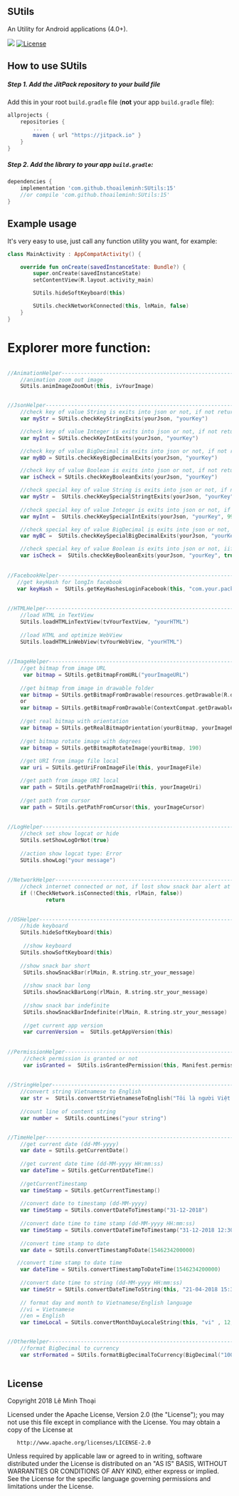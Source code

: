 ## SUtils
An Utility for Android applications (4.0+).

[![](https://jitpack.io/v/thoaileminh/SUtils.svg)](https://jitpack.io/#thoaileminh/SUtils)
[![License](https://img.shields.io/badge/License-Apache%202.0-blue.svg)](https://opensource.org/licenses/Apache-2.0)


## How to use SUtils

##### Step 1. Add the JitPack repository to your build file
Add this in your root `build.gradle` file (**not** your app `build.gradle` file):

```gradle
allprojects {
    repositories {
        ...
        maven { url "https://jitpack.io" }
    }
}
```

##### Step 2. Add the library to your app `build.gradle`:

```gradle
dependencies {
    implementation 'com.github.thoaileminh:SUtils:15'
    //or compile 'com.github.thoaileminh:SUtils:15'
}
```


## Example usage
It's very easy to use, just call any function utility you want, for example:

```kotlin
class MainActivity : AppCompatActivity() {

    override fun onCreate(savedInstanceState: Bundle?) {
        super.onCreate(savedInstanceState)
        setContentView(R.layout.activity_main)

        SUtils.hideSoftKeyboard(this)

        SUtils.checkNetworkConnected(this, lnMain, false)
    }
}

```


# Explorer more function:
```kotlin

//AnimationHelper-------------------------------------------------------------------------
    //animation zoom out image
    SUtils.animImageZoomOut(this, ivYourImage)


//JsonHelper-------------------------------------------------------------------------------
    //check key of value String is exits into json or not, if not return null
    var myStr = SUtils.checkKeyStringExits(yourJson, "yourKey")

    //check key of value Integer is exits into json or not, if not return 0
    var myInt = SUtils.checkKeyIntExits(yourJson, "yourKey")

    //check key of value BigDecimal is exits into json or not, if not return 0
    var myBD = SUtils.checkKeyBigDecimalExits(yourJson, "yourKey")

    //check key of value Boolean is exits into json or not, if not return false
    var isCheck = SUtils.checkKeyBooleanExits(yourJson, "yourKey")

    //check special key of value String is exits into json or not, if not return special value
    var myStr =  SUtils.checkKeySpecialStringtExits(yourJson, "yourKey", "yourSpecialValue")
   
    //check special key of value Integer is exits into json or not, if not return special value
    var myInt =  SUtils.checkKeySpecialIntExits(yourJson, "yourKey", 999)

    //check special key of value BigDecimal is exits into json or not, if not return special value
    var myBC =  SUtils.checkKeySpecialBigDecimalExits(yourJson, "yourKey", BigDecimal("999"))

    //check special key of value Boolean is exits into json or not, iif not return special value
    var isCheck =  SUtils.checkKeyBooleanExits(yourJson, "yourKey", true)
 
 
//FacebookHelper--------------------------------------------------------------------------
   //get keyHash for longIn facebook
   var keyHash =  SUtils.getKeyHashesLoginFacebook(this, "com.your.packagename")
   
   
//HTMLHelper------------------------------------------------------------------------------
    //load HTML in TextView
    SUtils.loadHTMLinTextView(tvYourTextView, "yourHTML")
    
    //load HTML and optimize WebView
    SUtils.loadHTMLinWebView(tvYourWebView, "yourHTML")
    
    
//ImageHelper-----------------------------------------------------------------------------   
    //get bitmap from image URL
     var bitmap = SUtils.getBitmapFromURL("yourImageURL")
     
    //get bitmap from image in drawable folder
    var bitmap = SUtils.getBitmapFromDrawable(resources.getDrawable(R.drawable.ic_launcher))
    or
    var bitmap = SUtils.getBitmapFromDrawable(ContextCompat.getDrawable(this, R.drawable.ic_launcher)!!)
    
    //get real bitmap with orientation
    var bitmap = SUtils.getRealBitmapOrientation(yourBitmap, yourImagePath)
    
    //get bitmap rotate image with degrees
    var bitmap = SUtils.getBitmapRotateImage(yourBitmap, 190)
   
    //get URI from image file local
    var uri = SUtils.getUriFromImageFile(this, yourImageFile)

    //get path from image URI local
    var path = SUtils.getPathFromImageUri(this, yourImageUri)
   
    //get path from cursor
    var path = SUtils.getPathFromCursor(this, yourImageCursor)
   
   
//LogHelper-------------------------------------------------------------------------------
    //check set show logcat or hide
    SUtils.setShowLogOrNot(true)
    
    //action show logcat type: Error
    SUtils.showLog("your message")
    
    
//NetworkHelper---------------------------------------------------------------------------
    //check internet connected or not, if lost show snack bar alert at view your set
    if (!CheckNetwork.isConnected(this, rlMain, false))
            return
            

//OSHelper--------------------------------------------------------------------------------
    //hide keyboard
    SUtils.hideSoftKeyboard(this)
    
     //show keyboard
    SUtils.showSoftKeyboard(this)
    
    //show snack bar short
     SUtils.showSnackBar(rlMain, R.string.str_your_message)
     
     //show snack bar long
     SUtils.showSnackBarLong(rlMain, R.string.str_your_message)
     
     //show snack bar indefinite
     SUtils.showSnackBarIndefinite(rlMain, R.string.str_your_message)
      
     //get current app version
     var currenVersion =  SUtils.getAppVersion(this)
    
    
//PermissionHelper------------------------------------------------------------------------
     //check permission is granted or not
     var isGranted =  SUtils.isGrantedPermission(this, Manifest.permission.CAMERA)
     
     
//StringHelper----------------------------------------------------------------------------
    //convert string Vietnamese to English
    var str =  SUtils.convertStrVietnameseToEnglish("Tôi là người Việt Nam")
    
    //count line of content string
    var number =  SUtils.countLines("your string")


//TimeHelper------------------------------------------------------------------------------
    //get current date (dd-MM-yyyy)
    var date = SUtils.getCurrentDate()
    
    //get current date time (dd-MM-yyyy HH:mm:ss)
    var dateTime = SUtils.getCurrentDateTime()
    
    //getCurrentTimestamp
    var timeStamp = SUtils.getCurrentTimestamp()
    
    //convert date to timestamp (dd-MM-yyyy)
    var timeStamp = SUtils.convertDateToTimestamp("31-12-2018")
    
    //convert date time to time stamp (dd-MM-yyyy HH:mm:ss)
    var timeStamp = SUtils.convertDateTimeToTimestamp("31-12-2018 12:30:00")
    
    //convert time stamp to date
    var date = SUtils.convertTimestampToDate(1546234200000)

   //convert time stamp to date time
    var dateTime = SUtils.convertTimestampToDateTime(1546234200000)
    
    //convert date time to string (dd-MM-yyyy HH:mm:ss)
    var timeStr = SUtils.convertDateTimeToString(this, "21-04-2018 15:30:00")
    
    // format day and month to Vietnamese/English language
    //vi = Vietnamese
    //en = English
    var timeLocal = SUtils.convertMonthDayLocaleString(this, "vi" , 12, 31)


//OtherHelper-----------------------------------------------------------------------------
    //format BigDecimal to currency
    var strFormated = SUtils.formatBigDecimalToCurrency(BigDecimal("10000000"))
    
```



## License

Copyright 2018 Lê Minh Thoại

   Licensed under the Apache License, Version 2.0 (the "License");
   you may not use this file except in compliance with the License.
   You may obtain a copy of the License at

       http://www.apache.org/licenses/LICENSE-2.0

   Unless required by applicable law or agreed to in writing, software
   distributed under the License is distributed on an "AS IS" BASIS,
   WITHOUT WARRANTIES OR CONDITIONS OF ANY KIND, either express or implied.
   See the License for the specific language governing permissions and limitations under the License.
